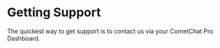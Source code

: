 # Getting Support

The quickest way to get support is to contact us via your CometChat Pro Dashboard.


